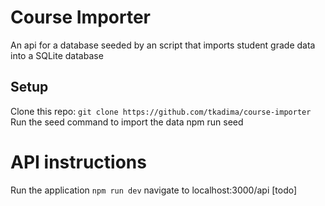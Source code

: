 # Course Importer

An api for a database seeded by an script that imports student grade data into a SQLite database

## Setup

Clone this repo:
`git clone https://github.com/tkadima/course-importer`
Run the seed command to import the data
npm run seed

# API instructions
Run the application 
`npm run dev` 
navigate to localhost:3000/api 
[todo]
